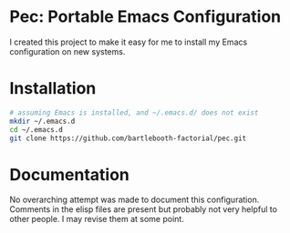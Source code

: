 # Pec: Portable Emacs Configuration

I created this project to make it easy for me to install my Emacs
configuration on new systems.

# Installation

```sh
# assuming Emacs is installed, and ~/.emacs.d/ does not exist
mkdir ~/.emacs.d
cd ~/.emacs.d
git clone https://github.com/bartlebooth-factorial/pec.git
```

# Documentation

No overarching attempt was made to document this configuration.
Comments in the elisp files are present but probably not very helpful
to other people. I may revise them at some point.
